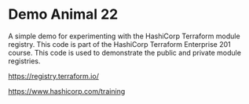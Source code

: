 # Demo Animal 22

A simple demo for experimenting with the HashiCorp Terraform module registry. This code is part of the HashiCorp Terraform Enterprise 201 course. This code is used to demonstrate the public and private module registries.

https://registry.terraform.io/

https://www.hashicorp.com/training
